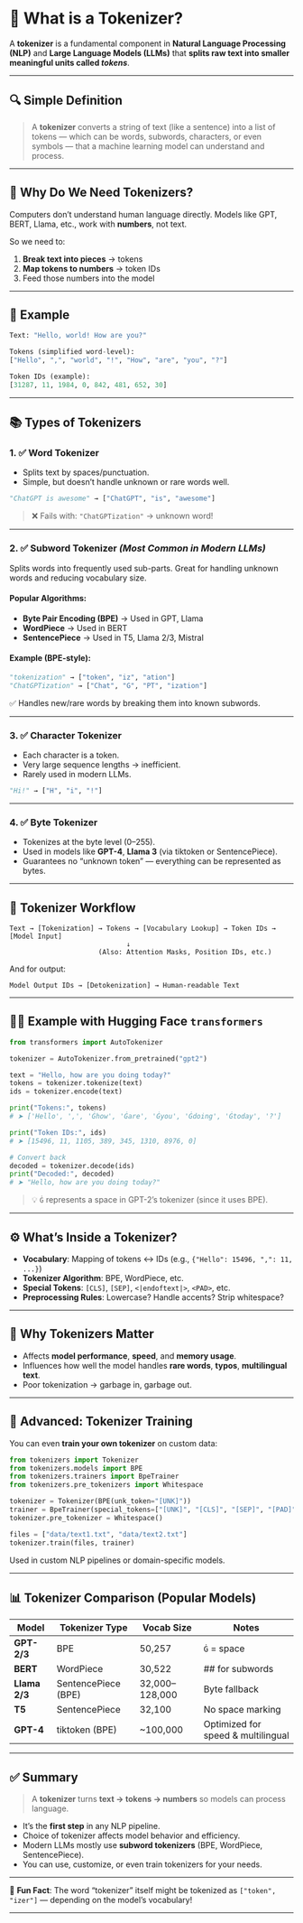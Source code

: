 # 🧠 What is a Tokenizer?

A **tokenizer** is a fundamental component in **Natural Language Processing (NLP)** and **Large Language Models (LLMs)** that **splits raw text into smaller meaningful units called _tokens_**.

---

## 🔍 Simple Definition

> A **tokenizer** converts a string of text (like a sentence) into a list of tokens — which can be words, subwords, characters, or even symbols — that a machine learning model can understand and process.

---

## 🧩 Why Do We Need Tokenizers?

Computers don’t understand human language directly. Models like GPT, BERT, Llama, etc., work with **numbers**, not text.

So we need to:

1. **Break text into pieces** → tokens
2. **Map tokens to numbers** → token IDs
3. Feed those numbers into the model

---

## 🧪 Example

```python
Text: "Hello, world! How are you?"

Tokens (simplified word-level):
["Hello", ",", "world", "!", "How", "are", "you", "?"]

Token IDs (example):
[31287, 11, 1984, 0, 842, 481, 652, 30]
```

---

## 📚 Types of Tokenizers

### 1. ✅ **Word Tokenizer**

- Splits text by spaces/punctuation.
- Simple, but doesn’t handle unknown or rare words well.

```python
"ChatGPT is awesome" → ["ChatGPT", "is", "awesome"]
```

> ❌ Fails with: `"ChatGPTization"` → unknown word!

---

### 2. ✅ **Subword Tokenizer** _(Most Common in Modern LLMs)_

Splits words into frequently used sub-parts. Great for handling unknown words and reducing vocabulary size.

#### Popular Algorithms:

- **Byte Pair Encoding (BPE)** → Used in GPT, Llama
- **WordPiece** → Used in BERT
- **SentencePiece** → Used in T5, Llama 2/3, Mistral

#### Example (BPE-style):

```python
"tokenization" → ["token", "iz", "ation"]
"ChatGPTization" → ["Chat", "G", "PT", "ization"]
```

✅ Handles new/rare words by breaking them into known subwords.

---

### 3. ✅ **Character Tokenizer**

- Each character is a token.
- Very large sequence lengths → inefficient.
- Rarely used in modern LLMs.

```python
"Hi!" → ["H", "i", "!"]
```

---

### 4. ✅ **Byte Tokenizer**

- Tokenizes at the byte level (0–255).
- Used in models like **GPT-4**, **Llama 3** (via tiktoken or SentencePiece).
- Guarantees no “unknown token” — everything can be represented as bytes.

---

## 🔄 Tokenizer Workflow

```
Text → [Tokenization] → Tokens → [Vocabulary Lookup] → Token IDs → [Model Input]
                             ↓
                      (Also: Attention Masks, Position IDs, etc.)
```

And for output:

```
Model Output IDs → [Detokenization] → Human-readable Text
```

---

## 🧑‍💻 Example with Hugging Face `transformers`

```python
from transformers import AutoTokenizer

tokenizer = AutoTokenizer.from_pretrained("gpt2")

text = "Hello, how are you doing today?"
tokens = tokenizer.tokenize(text)
ids = tokenizer.encode(text)

print("Tokens:", tokens)
# ➤ ['Hello', ',', 'Ġhow', 'Ġare', 'Ġyou', 'Ġdoing', 'Ġtoday', '?']

print("Token IDs:", ids)
# ➤ [15496, 11, 1105, 389, 345, 1310, 8976, 0]

# Convert back
decoded = tokenizer.decode(ids)
print("Decoded:", decoded)
# ➤ "Hello, how are you doing today?"
```

> 💡 `Ġ` represents a space in GPT-2’s tokenizer (since it uses BPE).

---

## ⚙️ What’s Inside a Tokenizer?

- **Vocabulary**: Mapping of tokens ↔ IDs (e.g., `{"Hello": 15496, ",": 11, ...}`)
- **Tokenizer Algorithm**: BPE, WordPiece, etc.
- **Special Tokens**: `[CLS]`, `[SEP]`, `<|endoftext|>`, `<PAD>`, etc.
- **Preprocessing Rules**: Lowercase? Handle accents? Strip whitespace?

---

## 🚀 Why Tokenizers Matter

- Affects **model performance**, **speed**, and **memory usage**.
- Influences how well the model handles **rare words**, **typos**, **multilingual text**.
- Poor tokenization → garbage in, garbage out.

---

## 🔬 Advanced: Tokenizer Training

You can even **train your own tokenizer** on custom data:

```python
from tokenizers import Tokenizer
from tokenizers.models import BPE
from tokenizers.trainers import BpeTrainer
from tokenizers.pre_tokenizers import Whitespace

tokenizer = Tokenizer(BPE(unk_token="[UNK]"))
trainer = BpeTrainer(special_tokens=["[UNK]", "[CLS]", "[SEP]", "[PAD]", "[MASK]"])
tokenizer.pre_tokenizer = Whitespace()

files = ["data/text1.txt", "data/text2.txt"]
tokenizer.train(files, trainer)
```

Used in custom NLP pipelines or domain-specific models.

---

## 📊 Tokenizer Comparison (Popular Models)

| Model         | Tokenizer Type      | Vocab Size     | Notes                              |
| ------------- | ------------------- | -------------- | ---------------------------------- |
| **GPT-2/3**   | BPE                 | 50,257         | `Ġ` = space                        |
| **BERT**      | WordPiece           | 30,522         | ## for subwords                    |
| **Llama 2/3** | SentencePiece (BPE) | 32,000–128,000 | Byte fallback                      |
| **T5**        | SentencePiece       | 32,100         | No space marking                   |
| **GPT-4**     | tiktoken (BPE)      | ~100,000       | Optimized for speed & multilingual |

---

## ✅ Summary

> A **tokenizer** turns **text → tokens → numbers** so models can process language.

- It’s the **first step** in any NLP pipeline.
- Choice of tokenizer affects model behavior and efficiency.
- Modern LLMs mostly use **subword tokenizers** (BPE, WordPiece, SentencePiece).
- You can use, customize, or even train tokenizers for your needs.

---

🧠 **Fun Fact**: The word “tokenizer” itself might be tokenized as `["token", "izer"]` — depending on the model’s vocabulary!

---
